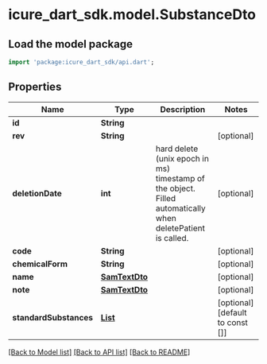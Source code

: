 # icure_dart_sdk.model.SubstanceDto

## Load the model package
```dart
import 'package:icure_dart_sdk/api.dart';
```

## Properties
Name | Type | Description | Notes
------------ | ------------- | ------------- | -------------
**id** | **String** |  | 
**rev** | **String** |  | [optional] 
**deletionDate** | **int** | hard delete (unix epoch in ms) timestamp of the object. Filled automatically when deletePatient is called. | [optional] 
**code** | **String** |  | [optional] 
**chemicalForm** | **String** |  | [optional] 
**name** | [**SamTextDto**](SamTextDto.md) |  | [optional] 
**note** | [**SamTextDto**](SamTextDto.md) |  | [optional] 
**standardSubstances** | [**List<StandardSubstanceDto>**](StandardSubstanceDto.md) |  | [optional] [default to const []]

[[Back to Model list]](../README.md#documentation-for-models) [[Back to API list]](../README.md#documentation-for-api-endpoints) [[Back to README]](../README.md)


